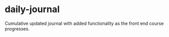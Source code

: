 # daily-journal
Cumulative updated journal with added functionality as the front end course progresses.
